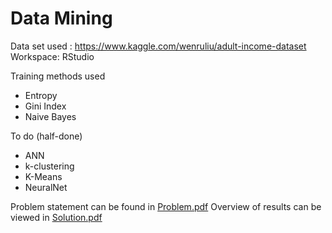 # Data Mining

Data set used : https://www.kaggle.com/wenruliu/adult-income-dataset
Workspace: RStudio

Training methods used
- Entropy
- Gini Index
- Naive Bayes

To do (half-done)
- ANN
- k-clustering
- K-Means
- NeuralNet

Problem statement can be found in [Problem.pdf](Problem.pdf)
Overview of results can be viewed in [Solution.pdf](Solution.pdf)